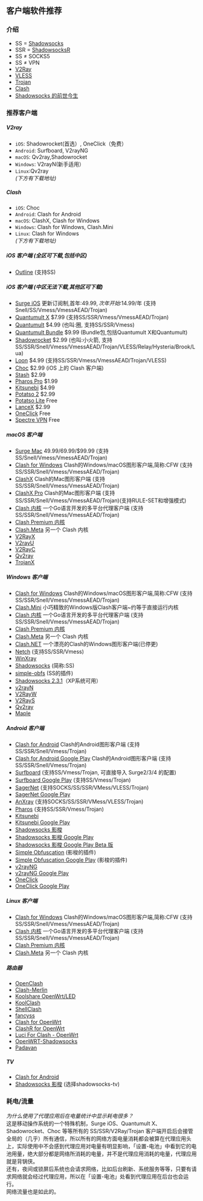 ## 客户端软件推荐
### 介绍
- SS = [Shadowsocks](https://zh.wikipedia.org/wiki/Shadowsocks)
- SSR = [ShadowsocksR](https://zh.wikipedia.org/wiki/ShadowsocksR)
- SS ≠ SOCKS5
- SS ≠ VPN
- [V2Ray](https://www.v2ray.com)
- [VLESS](https://www.v2fly.org/config/protocols/vless.html)
- [Trojan](https://github.com/trojan-gfw/trojan)
- [Clash](https://github.com/Dreamacro/clash)
- [Shadowsocks 的前世今生](https://github.com/JadaGates/ShadowsocksBio)

### 推荐客户端

##### V2ray
- `iOS`: Shadowrocket(首选）, OneClick（免费）
- `Android`:  Surfboard, V2rayNG
- `macOS`: Qv2ray,Shadowrocket
- `Windows`: V2rayN(新手适用）
- `Linux`:Qv2ray
<br>*(下方有下载地址)*

##### Clash
- `iOS`: Choc
- `Android`: Clash for Android
- `macOS`: ClashX, Clash for Windows
- `Windows`: Clash for Windows, Clash.Mini
- `Linux`: Clash for Windows
<br>*(下方有下载地址)*


##### iOS 客户端 (全区可下载,包括中区)
- [Outline](https://apps.apple.com/cn/app/outline-app/id1356177741) (支持SS)



##### iOS 客户端 (中区无法下载,其他区可下载)
- [Surge iOS](https://apps.apple.com/us/app/id1442620678) 更新订阅制,首年:$49.99,次年开始:$14.99/年 (支持Snell/SS/Vmess/VmessAEAD/Trojan)
- [Quantumult X](https://apps.apple.com/us/app/quantumult-x/id1443988620) $7.99 (支持SS/SSR/Vmess/VmessAEAD/Trojan)
- [Quantumult](https://apps.apple.com/us/app/quantumult/id1252015438) $4.99 (也叫:圈, 支持SS/SSR/Vmess)
- [Quantumult Bundle](https://apps.apple.com/us/app-bundle/quantumult-x-upgrade/id1482985563) $9.99 (Bundle包,包括Quantumult X和Quantumult)
- [Shadowrocket](https://apps.apple.com/us/app/shadowrocket/id932747118) $2.99 (也叫:小火箭, 支持SS/SSR/Snell/Vmess/VmessAEAD/Trojan/VLESS/Relay/Hysteria/Brook/Lua)
- [Loon](https://apps.apple.com/us/app/loon/id1373567447) $4.99 (支持SS/SSR/Vmess/VmessAEAD/Trojan/VLESS)
- [Choc](https://apps.apple.com/us/app/choc/id1582542227) $2.99 (iOS 上的 Clash 客户端)
- [Stash](https://apps.apple.com/us/app/stash-proxy-utility/id1596063349) $2.99
- [Pharos Pro](https://apps.apple.com/us/app/pharos-pro/id1456610173) $1.99
- [Kitsunebi](https://apps.apple.com/us/app/kitsunebi-proxy-utility/id1446584073) $4.99
- [Potatso 2](https://apps.apple.com/us/app/id1162704202) $2.99
- [Potatso Lite](https://apps.apple.com/us/app/id1239860606) Free
- [‎LanceX](https://apps.apple.com/us/app/lancex/id1536754048) $2.99
- [OneClick](https://apps.apple.com/us/app/id1545555197) Free
- [Spectre VPN](https://apps.apple.com/app/spectre-vpn/id1508712998) Free



##### macOS 客户端
- [Surge Mac](http://nssurge.com) $49.99/$69.99/$99.99 (支持SS/Snell/Vmess/VmessAEAD/Trojan)
- [Clash for Windows](https://github.com/Fndroid/clash_for_windows_pkg/releases) Clash的Windows/macOS图形客户端,简称:CFW (支持SS/SSR/Snell/Vmess/VmessAEAD/Trojan)
- [ClashX](https://github.com/yichengchen/clashX/releases) Clash的Mac图形客户端 (支持SS/SSR/Snell/Vmess/VmessAEAD/Trojan)
- [ClashX Pro](https://install.appcenter.ms/users/clashx/apps/clashx-pro/distribution_groups/public) Clash的Mac图形客户端 (支持SS/SSR/Snell/Vmess/VmessAEAD/Trojan)(支持RULE-SET和增强模式)
- [Clash 内核](https://github.com/Dreamacro/clash/releases) 一个Go语言开发的多平台代理客户端 (支持SS/SSR/Snell/Vmess/VmessAEAD/Trojan)
- [Clash Premium 内核](https://github.com/Dreamacro/clash/releases/tag/premium)
- [Clash.Meta](https://github.com/MetaCubeX/Clash.Meta/releases) 另一个 Clash 内核
- [V2RayX](https://github.com/Cenmrev/V2RayX/releases)
- [V2rayU](https://github.com/yanue/V2rayU/releases)
- [V2RayC](https://github.com/gssdromen/V2RayC)
- [Qv2ray](https://github.com/Qv2ray/Qv2ray/releases)
- [TrojanX](https://github.com/JimLee1996/TrojanX/releases)



##### Windows 客户端
- [Clash for Windows](https://github.com/Fndroid/clash_for_windows_pkg/releases) Clash的Windows/macOS图形客户端,简称:CFW (支持SS/SSR/Snell/Vmess/VmessAEAD/Trojan)
- [Clash.Mini](https://github.com/Clash-Mini/Clash.Mini/releases) 小巧精致的Windows版Clash客户端~约等于直接运行内核
- [Clash 内核](https://github.com/Dreamacro/clash/releases) 一个Go语言开发的多平台代理客户端 (支持SS/SSR/Snell/Vmess/VmessAEAD/Trojan)
- [Clash Premium 内核](https://github.com/Dreamacro/clash/releases/tag/premium)
- [Clash.Meta](https://github.com/MetaCubeX/Clash.Meta/releases) 另一个 Clash 内核
- [Clash.NET](https://t.me/yxbjx/2588740) 一个漂亮的Clash的Windows图形客户端(已停更)
- [Netch](https://github.com/netchx/Netch/releases) (支持SS/SSR/Vmess)
- [WinXray](https://github.com/TheMRLL/winxray/releases)
- [Shadowsocks](https://github.com/shadowsocks/shadowsocks-windows/releases) (简称:SS)
- [simple-obfs](https://github.com/shadowsocks/simple-obfs/releases) (SS的插件)
- [Shadowsocks 2.3.1](https://github.com/shadowsocks/shadowsocks-windows/releases/tag/2.3.1)（XP系统可用）
- [v2rayN](https://github.com/2dust/v2rayN/releases)
- [V2RayW](https://github.com/Cenmrev/V2RayW/releases)
- [V2RayS](https://github.com/Shinlor/V2RayS/releases)
- [Qv2ray](https://github.com/Qv2ray/Qv2ray/releases)
- [Maple](https://github.com/YtFlow/Maple/releases)



##### Android 客户端
- [Clash for Android](https://github.com/Kr328/ClashForAndroid/releases) Clash的Android图形客户端 (支持SS/SSR/Snell/Vmess/Trojan)
- [Clash for Android Google Play](https://play.google.com/store/apps/details?id=com.github.kr328.clash) Clash的Android图形客户端 (支持SS/SSR/Snell/Vmess/Trojan)
- [Surfboard](https://t.me/surfboardnews) (支持SS/Vmess/Trojan, 可直接导入 Surge2/3/4 的配置)
- [Surfboard Google Play](https://play.google.com/store/apps/details?id=com.getsurfboard) (支持SS/Vmess/Trojan)
- [SagerNet](https://github.com/nekohasekai/SagerNet/releases) (支持SOCKS/SS/SSR/VMess/VLESS/Trojan)
- [SagerNet Google Play](https://play.google.com/store/apps/details?id=io.nekohasekai.sagernet)
- [AnXray](https://github.com/XTLS/AnXray/releases) (支持SOCKS/SS/SSR/VMess/VLESS/Trojan)
- [Pharos](https://github.com/PharosVip/Pharos-Android-Test/releases) (支持SS/SSR/Vmess/Trojan)
- [Kitsunebi](https://github.com/eycorsican/kitsunebi-android/releases)
- [Kitsunebi Google Play](https://play.google.com/store/apps/details?id=fun.kitsunebi.kitsunebi4android)
- [Shadowsocks 影梭](https://github.com/shadowsocks/shadowsocks-android/releases)
- [Shadowsocks 影梭 Google Play](https://play.google.com/store/apps/details?id=com.github.shadowsocks)
- [Shadowsocks 影梭 Google Play Beta 版](https://play.google.com/apps/testing/com.github.shadowsocks)
- [Simple Obfuscation](https://github.com/shadowsocks/simple-obfs-android/releases) (影梭的插件)
- [Simple Obfuscation Google Play](https://play.google.com/store/apps/details?id=com.github.shadowsocks.plugin.obfs_local) (影梭的插件)
- [v2rayNG](https://github.com/2dust/v2rayNG/releases)
- [v2rayNG Google Play](https://play.google.com/store/apps/details?id=com.v2ray.ang)
- [OneClick](https://oneclick.earth/files/app-website-release.apk)
- [OneClick Google Play](https://play.google.com/store/apps/details?id=earth.oneclick)



##### Linux 客户端
- [Clash for Windows](https://github.com/Fndroid/clash_for_windows_pkg/releases) Clash的Windows/macOS图形客户端,简称:CFW (支持SS/SSR/Snell/Vmess/VmessAEAD/Trojan)
- [Clash 内核](https://github.com/Dreamacro/clash/releases) 一个Go语言开发的多平台代理客户端 (支持SS/SSR/Snell/Vmess/VmessAEAD/Trojan)
- [Clash Premium 内核](https://github.com/Dreamacro/clash/releases/tag/premium)
- [Clash.Meta](https://github.com/MetaCubeX/Clash.Meta/releases) 另一个 Clash 内核



##### 路由器
- [OpenClash](https://github.com/vernesong/OpenClash/wiki)
- [Clash-Merlin](https://github.com/KOP-XIAO/Clash-Merlin/wiki)
- [Koolshare OpenWrt/LED](https://koolclash.js.org)
- [KoolClash](https://github.com/SukkaW/Koolshare-Clash/releases)
- [ShellClash](https://github.com/juewuy/ShellClash)
- [fancyss](https://github.com/hq450/fancyss)
- [Clash for OpenWrt](https://github.com/frainzy1477/clash/releases)
- [ClashR for OpenWrt](https://github.com/frainzy1477/clashr/releases)
- [Luci For Clash - OpenWrt](https://github.com/frainzy1477/luci-app-clash/releases)
- [OpenWRT-Shadowsocks](https://github.com/shadowsocks/openwrt-shadowsocks)
- [Padavan](https://www.right.com.cn/forum/thread-161324-1-1.html)

##### TV
- [Clash for Android](https://github.com/Kr328/ClashForAndroid/releases)
- [Shadowsocks 影梭](https://github.com/shadowsocks/shadowsocks-android/releases) (选择shadowsocks-tv)



### 耗电/流量
*为什么使用了代理应用后在电量统计中显示耗电很多？*<br/>
这是移动操作系统的一个特殊机制，Surge iOS、Quantumult X、Shadowrocket、Choc 等等所有的 SS/SSR/V2Ray/Trojan 客户端开启后会接管全局的（几乎）所有通信，所以所有的网络方面电量消耗都会被算在代理应用头上，实际使用中不会感到代理应用对电量有明显影响，「设置-电池」中看到它的电池用量，绝大部分都是网络所消耗的电量，并不是代理应用消耗的电量，代理应用就是背锅侠。<br>
还有，夜间或锁屏后系统也会请求网络，比如后台刷新、系统服务等等，只要有请求网络就会经过代理应用，所以在「设置-电池」处看到代理应用在后台也会运行。<br>
网络流量也是如此的。

